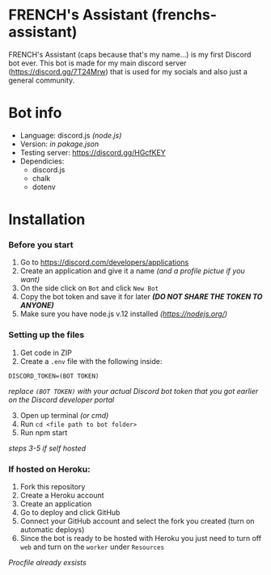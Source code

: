 # FRENCH's Assistant (frenchs-assistant)

FRENCH's Assistant (caps because that's my name...) is my first Discord bot ever. This bot is made for my main discord server (https://discord.gg/7T24Mrw) that is used for my socials and also just a general community.

# Bot info

- Language: discord.js *(node.js)*
- Version: *in pakage.json*
- Testing server: https://discord.gg/HGcfKEY
- Dependicies: 
  - discord.js
  - chalk
  - dotenv

# Installation

### Before you start

1. Go to https://discord.com/developers/applications
2. Create an application and give it a name *(and a profile pictue if you want)*
3. On the side click on `Bot` and click `New Bot`
4. Copy the bot token and save it for later ***(DO NOT SHARE THE TOKEN TO ANYONE)***
5. Make sure you have node.js v.12 installed *(https://nodejs.org/)*

### Setting up the files

1. Get code in ZIP
2. Create a `.env` file with the following inside:
```
DISCORD_TOKEN=(BOT TOKEN)
```
*replace `(BOT TOKEN)` with your actual Discord bot token that you got earlier on the Discord developer portal*

3. Open up terminal *(or cmd)*
4. Run `cd <file path to bot folder>`
5. Run npm start

*steps 3-5 if self hosted*

### If hosted on Heroku:

1. Fork this repository
2. Create a Heroku account
3. Create an application
4. Go to deploy and click GitHub
5. Connect your GitHub account and select the fork you created (turn on automatic deploys)
6. Since the bot is ready to be hosted with Heroku you just need to turn off `web` and turn on the `worker` under `Resources`

*Procfile already exsists*
